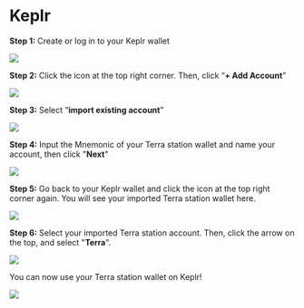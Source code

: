 # Keplr

**Step 1:** Create or log in to your Keplr wallet

![](../assets/terra1.png)

**Step 2:** Click the icon at the top right corner. Then, click “**+ Add Account**”

![](../assets/terra2.png)

**Step 3:** Select “**import existing account**”

![](../assets/terra3.png)

**Step 4:** Input the Mnemonic of your Terra station wallet and name your account, then click "**Next**"

![](../assets/terra4.png)

**Step 5:** Go back to your Keplr wallet and click the icon at the top right corner again. You will see your imported Terra station wallet here.

![](../assets/terra5.png)

**Step 6:** Select your imported Terra station account. Then, click the arrow on the top, and select "**Terra**".

![](../assets/terra6.png)

You can now use your Terra station wallet on Keplr!

![](../assets/terra7.png)
